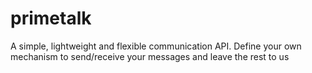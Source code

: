 # primetalk
A simple, lightweight and flexible communication API. Define your own mechanism to send/receive your messages and leave the rest to us
